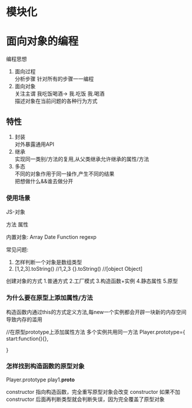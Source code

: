 # 模块化



# 面向对象的编程
编程思想
1. 面向过程  
   分析步骤  针对所有的步骤一一编程
2. 面向对象  
   关注主谓  我吃饭喝酒-> 我.吃饭  我.喝酒  
   描述对象在当前问题的各种行为方式


## 特性
1. 封装  
   对外暴露通用API  
2. 继承  
   实现同一类别/方法的复用,从父类继承允许继承的属性/方法   
3. 多态  
   不同的对象作用于同一操作,产生不同的结果  
   把想做什么&&谁去做分开

### 使用场景





JS-对象

方法  属性

内置对象: 
Array Date Function regexp 




常见问题:
1. 怎样判断一个对象是数组类型
2. [1,2,3].toString()    //1,2,3 
   {}.toString()    //[object Object]







创建对象的方式
1.普通方式
2.工厂模式
3.构造函数+实例
4.静态属性
5.原型

### 为什么要在原型上添加属性/方法
构造函数内通过this的方式定义方法,每new一个实例都会开辟一块新的内存空间  导致内存的滥用

//在原型prototype上添加属性方法   多个实例共用同一方法
Player.prototype={
   start:function(){},
   
}

### 怎样找到构造函数的原型对象

Player.prototype
play1.__proto__

constructor 指向构造函数，完全重写原型对象会改变 constructor
如果不加constructor 后面再判断类型就会判断失误，因为完全覆盖了原型对象








